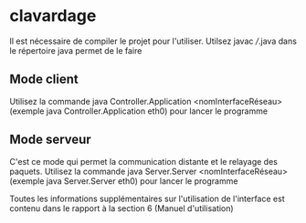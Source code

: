 # clavardage
Il est nécessaire de compiler le projet pour l'utiliser.
Utilsez javac */*.java dans le répertoire java permet de le faire
## Mode client
Utilisez la commande java Controller.Application <nomInterfaceRéseau> (exemple java Controller.Application eth0) pour lancer le programme
## Mode serveur
C'est ce mode qui permet la communication distante et le relayage des paquets.
Utilisez la commande java Server.Server <nomInterfaceRéseau> (exemple java Server.Server eth0) pour lancer le programme

Toutes les informations supplémentaires sur l'utilisation de l'interface est contenu dans le rapport à la section 6 (Manuel d'utilisation)
